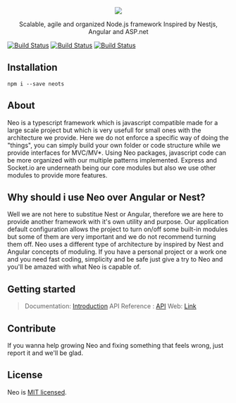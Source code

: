 <p align="center">
  <a href="https://github.com/underfisk/Neo"><img src="https://i.imgur.com/vcXHRrf.png"></a>
</p>
<p align="center">Scalable, agile and organized Node.js framework
Inspired by Nestjs, Angular and ASP.net</p>

[![Build Status](https://api.travis-ci.org/underfisk/neo.svg?branch=master)](https://travis-ci.org/underfisk/neo)
[![Build Status](https://img.shields.io/travis/underfisk/neo/master.svg?label=linux)](https://travis-ci.org/underfisk/neo)
[![Build Status](https://img.shields.io/badge/status-development-lightgrey.svg)](https://github.com/underfisk/neo)

## Installation
```npm
npm i --save neots
```

## About
Neo is a typescript framework which is javascript compatible made for a large scale project but which is very usefull for small ones with the architecture we provide.
Here we do not enforce a specific way of doing the "things", you can simply build your own folder or code structure while we provide interfaces for MVC/MV*.
Using Neo packages, javascript code can be more organized with our multiple patterns implemented. 
Express and Socket.io are underneath being our core modules but also we use other modules to provide more features.


## Why should i use Neo over Angular or Nest?
Well we are not here to substitue Nest or Angular, therefore we are here to provide another framework with it's own utility and purpose.
Our application default configuration allows the project to turn on/off some built-in modules but some of them are very important and we do not recommend turning them off.
Neo uses a different type of architecture by inspired by Nest and Angular concepts of moduling.
If you have a personal project or a work one and you need fast coding, simplicity and be safe just give a try to Neo and you'll be amazed with what Neo is capable of.

## Getting started
> Documentation: [Introduction](docs/introduction.md)
> API Reference : [API](api/index.html)
> Web: [Link](https://underfisk.github.io/neo/)

## Contribute
If you wanna help growing Neo and fixing something that feels wrong, just report it and we'll be glad.

## License
Neo is [MIT licensed](LICENSE).










